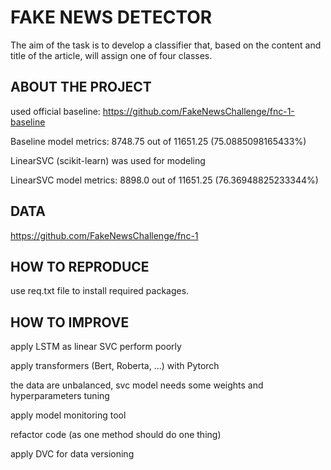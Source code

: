 # FAKE NEWS DETECTOR
The aim of the task is to develop a classifier that, based on the content and title of the article, will assign one of four classes.

## ABOUT THE PROJECT
used official baseline: https://github.com/FakeNewsChallenge/fnc-1-baseline

Baseline model metrics: 8748.75 out of 11651.25  (75.0885098165433%)

LinearSVC (scikit-learn) was used for modeling

LinearSVC model metrics: 8898.0 out of 11651.25   (76.36948825233344%)

## DATA
https://github.com/FakeNewsChallenge/fnc-1

## HOW TO REPRODUCE
use req.txt file to install required packages.

## HOW TO IMPROVE
apply LSTM as linear SVC perform poorly

apply transformers (Bert, Roberta, ...) with Pytorch


the data are unbalanced, svc model needs some weights and hyperparameters tuning

apply model monitoring tool

refactor code (as one method should do one thing)

apply DVC for data versioning